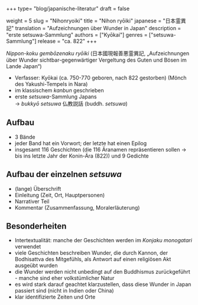 +++
type= "blog/japanische-literatur"
draft = false

weight = 5
slug = "Nihonryoiki"
title = "Nihon ryōiki"
japanese = "日本霊異記"
translation = "Aufzeichnungen über Wunder in Japan"
description = "erste setsuwa-Sammlung"
authors = ["Kyōkai"]
genres = ["setsuwa-Sammlung"]
release = "ca. 822"
+++

_Nippon-koku gembōzenaku ryōiki_ (日本國現報善悪霊異記, „Aufzeichnungen über Wunder sichtbar-gegenwärtiger Vergeltung des Guten und Bösen im Lande Japan“)

- Verfasser: Kyōkai (ca. 750-770 geboren, nach 822 gestorben) (Mönch des Yakushi-Tempels in Nara)
- im klassischem _kanbun_ geschrieben
- erste _setsuwa_-Sammlung Japans  
  -> _bukkyō setsuwa_ 仏教説話 (buddh. _setsuwa_)

## Aufbau

- 3 Bände  
- jeder Band hat ein Vorwort; der letzte hat einen Epilog  
- insgesamt 116 Geschichten (die 116 Äranamen repräsentieren sollen -> bis ins letzte Jahr der Konin-Ära (822)) und 9 Gedichte

## Aufbau der einzelnen _setsuwa_

- (lange) Überschrift  
- Einleitung (Zeit, Ort, Hauptpersonen)  
- Narrativer Teil  
- Kommentar (Zusammenfassung, Moralerläuterung)

## Besonderheiten

- Intertextualität: manche der Geschichten werden im _Konjaku monogatari_ verwendet
- viele Geschichten beschreiben Wunder, die durch Kannon, der Bodhisattva des Mitgefühls, als Antwort auf einen religiösen Akt ausgeübt wurden
- die Wunder werden nicht unbedingt auf den Buddhismus zurückgeführt - manche sind eher volkstümlicher Natur
- es wird stark darauf geachtet klarzustellen, dass diese Wunder in Japan passiert sind (nicht in Indien oder China)
- klar identifizierte Zeiten und Orte
